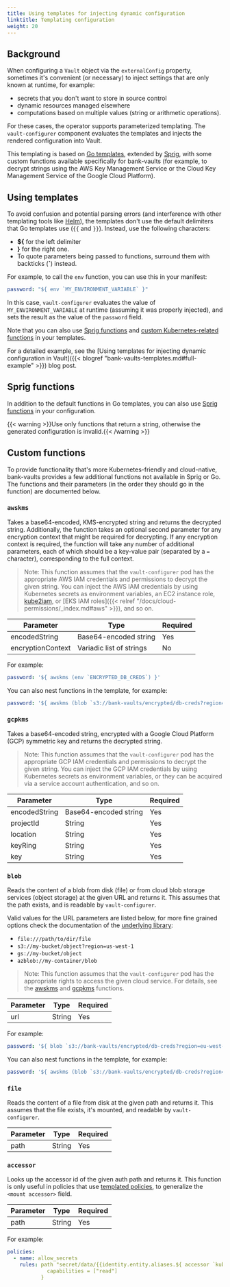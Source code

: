 ```yaml
---
title: Using templates for injecting dynamic configuration
linktitle: Templating configuration
weight: 20
---
```


## Background

When configuring a `Vault` object via the `externalConfig` property, sometimes it's convenient (or necessary) to inject settings that are only known at runtime, for example:

- secrets that you don't want to store in source control
- dynamic resources managed elsewhere
- computations based on multiple values (string or arithmetic operations).

For these cases, the operator supports parameterized templating. The `vault-configurer` component evaluates the templates and injects the rendered configuration into Vault.

This templating is based on [Go templates](https://golang.org/pkg/text/template/), extended by [Sprig](https://github.com/Masterminds/sprig), with some custom functions available specifically for bank-vaults (for example, to decrypt strings using the AWS Key Management Service or the Cloud Key Management Service of the Google Cloud Platform).

## Using templates

To avoid confusion and potential parsing errors (and interference with other templating tools like [Helm](https://helm.sh/docs/chart_best_practices/templates/)), the templates don't use the default delimiters that Go templates use (`{{` and `}}`). Instead, use the following characters:

- **${** for the left delimiter
- **}** for the right one.
- To quote parameters being passed to functions, surround them with backticks (**`**) instead.

For example, to call the `env` function, you can use this in your manifest:

```yaml
password: "${ env `MY_ENVIRONMENT_VARIABLE` }"
```

In this case, `vault-configurer` evaluates the value of `MY_ENVIRONMENT_VARIABLE` at runtime (assuming it was properly injected), and sets the result as the value of the `password` field.

Note that you can also use [Sprig functions](#sprig-functions) and [custom Kubernetes-related functions](#custom-functions) in your templates.

For a detailed example, see the [Using templates for injecting dynamic configuration in Vault]({{< blogref "bank-vaults-templates.md#full-example" >}}) blog post.

## Sprig functions

In addition to the default functions in Go templates, you can also use [Sprig functions](http://masterminds.github.io/sprig/) in your configuration.

{{< warning >}}Use only functions that return a string, otherwise the generated configuration is invalid.{{< /warning >}}

## Custom functions

To provide functionality that's more Kubernetes-friendly and cloud-native, bank-vaults provides a few additional functions not available in Sprig or Go. The functions and their parameters (in the order they should go in the function) are documented below.

### `awskms`

Takes a base64-encoded, KMS-encrypted string and returns the decrypted string. Additionally, the function takes an optional second parameter for any encryption context that might be required for decrypting. If any encryption context is required, the function will take any number of additional parameters, each of which should be a key-value pair (separated by a `=` character), corresponding to the full context.

> Note: This function assumes that the `vault-configurer` pod has the appropriate AWS IAM credentials and permissions to decrypt the given string. You can inject the AWS IAM credentials by using Kubernetes secrets as environment variables, an EC2 instance role, [kube2iam](https://github.com/jtblin/kube2iam), or [EKS IAM roles]({{< relref "/docs/cloud-permissions/_index.md#aws" >}}), and so on.

Parameter         | Type                           | Required
------------------|--------------------------------|---------
encodedString     | Base64-encoded string          | Yes
encryptionContext | Variadic list of strings       | No

For example:

```yaml
password: '${ awskms (env `ENCRYPTED_DB_CREDS`) }'
```

You can also nest functions in the template, for example:

```yaml
password: '${ awskms (blob `s3://bank-vaults/encrypted/db-creds?region=eu-west-1`) }'
```

### `gcpkms`

Takes a base64-encoded string, encrypted with a Google Cloud Platform (GCP) symmetric key and returns the decrypted string.

> Note: This function assumes that the `vault-configurer` pod has the appropriate GCP IAM credentials and permissions to decrypt the given string. You can inject the GCP IAM credentials by using Kubernetes secrets as environment variables, or they can be acquired via a service account authentication, and so on.

Parameter     | Type                  | Required
--------------|-----------------------|---------
encodedString | Base64-encoded string | Yes
projectId     | String                | Yes
location      | String                | Yes
keyRing       | String                | Yes
key           | String                | Yes

### `blob`

Reads the content of a blob from disk (file) or from cloud blob storage services (object storage) at the given URL and returns it. This assumes that the path exists, and is readable by `vault-configurer`.

Valid values for the URL parameters are listed below, for more fine grained options check the documentation of the [underlying library](https://gocloud.dev/howto/blob/):

- `file:///path/to/dir/file`
- `s3://my-bucket/object?region=us-west-1`
- `gs://my-bucket/object`
- `azblob://my-container/blob`

> Note: This function assumes that the `vault-configurer` pod has the appropriate rights to access the given cloud service. For details, see the [awskms](#awskms) and [gcpkms](#gcpkms) functions.

Parameter | Type   | Required
----------|--------|---------
url       | String | Yes

For example:

```yaml
password: '${ blob `s3://bank-vaults/encrypted/db-creds?region=eu-west-1` }'
```

You can also nest functions in the template, for example:

```yaml
password: '${ awskms (blob `s3://bank-vaults/encrypted/db-creds?region=eu-west-1`) }'
```

### `file`

Reads the content of a file from disk at the given path and returns it. This assumes that the file exists, it's mounted, and readable by `vault-configurer`.

Parameter | Type   | Required
----------|--------|---------
path      | String | Yes

### `accessor`

Looks up the accessor id of the given auth path and returns it. This function is only useful in policies that use [templated policies](https://www.vaultproject.io/docs/concepts/policies#templated-policies), to generalize the `<mount accessor>` field.

Parameter | Type   | Required
----------|--------|---------
path      | String | Yes

For example:

```yaml
policies:
  - name: allow_secrets
    rules: path "secret/data/{{identity.entity.aliases.${ accessor `kubernetes/` }.metadata.service_account_namespace}}/*" {
             capabilities = ["read"]
           }
```